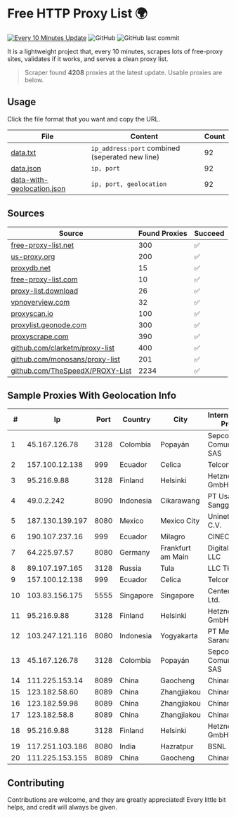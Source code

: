 
# Free HTTP Proxy List 🌍

[![Every 10 Minutes Update](https://github.com/mertguvencli/http-proxy-list/actions/workflows/main.yml/badge.svg?branch=main)](https://github.com/mertguvencli/http-proxy-list/actions/workflows/main.yml)
![GitHub](https://img.shields.io/github/license/mertguvencli/http-proxy-list)
![GitHub last commit](https://img.shields.io/github/last-commit/mertguvencli/http-proxy-list)

It is a lightweight project that, every 10 minutes, scrapes lots of free-proxy sites, validates if it works, and serves a clean proxy list.


> Scraper found **4208** proxies at the latest update. Usable proxies are below.

## Usage

Click the file format that you want and copy the URL.


|File|Content|Count|
|----|-------|-----|
|[data.txt](https://raw.githubusercontent.com/mertguvencli/http-proxy-list/main/proxy-list/data.txt)|`ip_address:port` combined (seperated new line)|92|
|[data.json](https://raw.githubusercontent.com/mertguvencli/http-proxy-list/main/proxy-list/data.json)|`ip, port`|92|
|[data-with-geolocation.json](https://raw.githubusercontent.com/mertguvencli/http-proxy-list/main/proxy-list/data-with-geolocation.json)|`ip, port, geolocation`|92|

## Sources

|Source|Found Proxies|Succeed|
|------|-------------|-------|
|[free-proxy-list.net](https://free-proxy-list.net)|300|✅|
|[us-proxy.org](https://www.us-proxy.org)|200|✅|
|[proxydb.net](http://proxydb.net)|15|✅|
|[free-proxy-list.com](https://free-proxy-list.com/?page=&port=&type%5B%5D=http&type%5B%5D=https&up_time=0&search=Search)|10|✅|
|[proxy-list.download](https://www.proxy-list.download/HTTP)|26|✅|
|[vpnoverview.com](https://vpnoverview.com/privacy/anonymous-browsing/free-proxy-servers)|32|✅|
|[proxyscan.io](https://www.proxyscan.io)|100|✅|
|[proxylist.geonode.com](https://proxylist.geonode.com/api/proxy-list?limit=300&page=1&sort_by=lastChecked&sort_type=desc&protocols=http,https)|300|✅|
|[proxyscrape.com](https://api.proxyscrape.com/v2/?request=displayproxies&protocol=http&timeout=10000&country=all&ssl=all&anonymity=all)|390|✅|
|[github.com/clarketm/proxy-list](https://raw.githubusercontent.com/clarketm/proxy-list/master/proxy-list-raw.txt)|400|✅|
|[github.com/monosans/proxy-list](https://raw.githubusercontent.com/monosans/proxy-list/main/proxies/http.txt)|201|✅|
|[github.com/TheSpeedX/PROXY-List](https://raw.githubusercontent.com/TheSpeedX/PROXY-List/master/http.txt)|2234|✅|


## Sample Proxies With Geolocation Info

|#|Ip|Port|Country|City|Internet Service Provider|
|-|--|----|-------|----|-------------------------|
|1|45.167.126.78|3128|Colombia|Popayán|Sepcom Comunicaciones SAS|
|2|157.100.12.138|999|Ecuador|Celica|Telconet S.A|
|3|95.216.9.88|3128|Finland|Helsinki|Hetzner Online GmbH|
|4|49.0.2.242|8090|Indonesia|Cikarawang|PT Usaha Adi Sanggoro|
|5|187.130.139.197|8080|Mexico|Mexico City|Uninet S.A. de C.V.|
|6|190.107.237.16|999|Ecuador|Milagro|CINECABLE TV|
|7|64.225.97.57|8080|Germany|Frankfurt am Main|DigitalOcean, LLC|
|8|89.107.197.165|3128|Russia|Tula|LLC TK Altair|
|9|157.100.12.138|999|Ecuador|Celica|Telconet S.A|
|10|103.83.156.175|5555|Singapore|Singapore|Centerhop Pte. Ltd.|
|11|95.216.9.88|3128|Finland|Helsinki|Hetzner Online GmbH|
|12|103.247.121.116|8080|Indonesia|Yogyakarta|PT Media Sarana Data|
|13|45.167.126.78|3128|Colombia|Popayán|Sepcom Comunicaciones SAS|
|14|111.225.153.14|8089|China|Gaocheng|Chinanet|
|15|123.182.58.60|8089|China|Zhangjiakou|Chinanet|
|16|123.182.59.98|8089|China|Zhangjiakou|Chinanet|
|17|123.182.58.8|8089|China|Zhangjiakou|Chinanet|
|18|95.216.9.88|3128|Finland|Helsinki|Hetzner Online GmbH|
|19|117.251.103.186|8080|India|Hazratpur|BSNL Internet|
|20|111.225.153.155|8089|China|Gaocheng|Chinanet|



## Contributing

Contributions are welcome, and they are greatly appreciated! Every
little bit helps, and credit will always be given.

